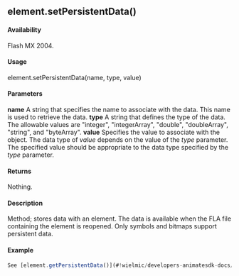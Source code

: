 ## element.setPersistentData()

#### Availability

Flash MX 2004.

#### Usage

element.setPersistentData(name, type, value)

#### Parameters

**name** A string that specifies the name to associate with the data. This name is used to retrieve the data.
**type** A string that defines the type of the data. The allowable values are "integer", "integerArray", "double", "doubleArray", "string", and "byteArray".
**value** Specifies the value to associate with the object. The data type of *value* depends on the value of the *type*
parameter. The specified value should be appropriate to the data type specified by the *type* parameter.

#### Returns

Nothing.

#### Description

Method; stores data with an element. The data is available when the FLA file containing the element is reopened. Only symbols and bitmaps support persistent data.

#### Example

```javascript
See [element.getPersistentData()](#!wielmic/developers-animatesdk-docs/test/Element_object/element2.md).

```